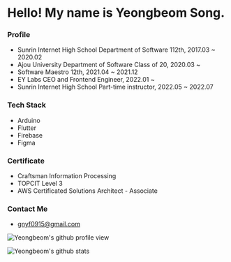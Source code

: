 # Hello! My name is Yeongbeom Song.

### Profile
- Sunrin Internet High School Department of Software 112th, 2017.03 ~ 2020.02
- Ajou University Department of Software Class of 20, 2020.03 ~
- Software Maestro 12th, 2021.04 ~ 2021.12
- EY Labs CEO and Frontend Engineer, 2022.01 ~
- Sunrin Internet High School Part-time instructor, 2022.05 ~ 2022.07

### Tech Stack
- Arduino
- Flutter
- Firebase
- Figma


### Certificate
- Craftsman Information Processing
- TOPCIT Level 3 
- AWS Certificated Solutions Architect - Associate


### Contact Me
- gnyf0915@gmail.com

![Yeongbeom's github profile view](https://komarev.com/ghpvc/?username=GENYF)

![Yeongbeom's github stats](https://github-readme-stats.vercel.app/api?username=GENYF&count_private=true&show_icons=true)

